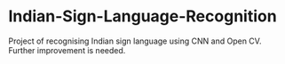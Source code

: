 # Indian-Sign-Language-Recognition
Project of recognising Indian sign language using CNN and Open CV. Further improvement is needed.
